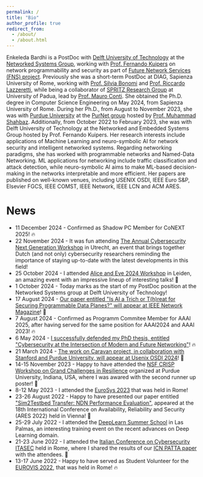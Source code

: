 ```yaml
---
permalink: /
title: "Bio"
author_profile: true
redirect_from: 
  - /about/
  - /about.html
---
```


Enkeleda Bardhi is a PostDoc with [Delft University of Technology](https://www.tudelft.nl/en/) at the [Networked Systems Group]("https://www.tudelft.nl/ewi/over-de-faculteit/afdelingen/software-technology/networked-systems"), working with [Prof. Fernando Kuipers]("https://scholar.google.com/citations?user=W9BWce4AAAAJ&hl=it&oi=ao") on network programmability and security as part of [Future Network Services (FNS) project]("https://futurenetworkservices.nl"). 
Previously she was a short-term PostDoc at DIAG, Sapienza University of Rome, working with [Prof. Silvia Bonomi](https://scholar.google.com/citations?view_op=list_works&hl=it&hl=it&user=s-szb04AAAAJ&sortby=pubdate) and [Prof. Riccardo Lazzeretti](https://scholar.google.com/citations?user=mBq2JNsAAAAJ&hl=it&oi=ao), while being a collaborator of [SPRITZ Research Group](https://spritz.math.unipd.it/) at University of Padua, lead by [Prof. Mauro Conti]("https://scholar.google.com/citations?user=0BcsOY8AAAAJ&hl=it&oi=ao"). She obtained the Ph.D. degree in Computer Science Engineering on May 2024, from Sapienza University of Rome. During her Ph.D., from August to November 2023, she was with [Purdue University](https://www.purdue.edu/) at the [PurNet group](https://gitlab.com/purnet-lab/purnet-lab.gitlab.io/-/wikis/home) hosted by [Prof. Muhammad Shahbaz](https://scholar.google.com/citations?hl=it&user=UhWjpNMAAAAJ). Additionally, from October 2022 to February 2023, she was with Delft University of Technology at the Networked and Embedded Systems Group hosted by Prof. Fernando Kuipers.
Her research interests include applications of Machine Learning and neuro-symbolic AI for network security and intelligent networked systems. Regarding networking paradigms, she has worked with programmable networks and Named-Data Networking. ML applications for networking include traffic classification and attack detection, while neuro-symbolic AI aims to make ML-based decision-making in the networks interpretable and more efficient. Her papers are published on well-known venues, including USENIX OSDI, IEEE Euro S&P, Elsevier FGCS, IEEE COMST, IEEE Network, IEEE LCN and ACM ARES.


News
======
- 11 December 2024 - Confirmed as Shadow PC Member for CoNEXT 2025! :fire: 
- 22 November 2024 - It was fun attending [The Annual Cybersecurity Next Generation Workshop](https://csng.nl/?q=event) in Utrecht, an event that brings together Dutch (and not only) cybersecurity researchers reminding the importance of staying up-to-date with the latest developments in this field!
- 25 October 2024 - I attended [Alice and Eve 2024 Workshop](https://alice-and-eve.github.io/2024/) in Leiden, an amazing event with an impressive lineup of interesting talks! :raised_hands:
- 1 October 2024 - Today marks as the start of my PostDoc position at the Networked Systems group at Delft University of Technology!
- 17 August 2024 - [Our paper entitled "Is AI a Trich or T(h)reat for Securing Programmable Data Planes?" will appear at IEEE Network Magazine](https://ieeexplore.ieee.org/abstract/document/10659323)! :raised_hands:
- 7 August 2024 - Confirmed as Programm Commitee Member for AAAI 2025, after having served for the same position for AAAI2024 and AAAI 2023! :fire:
- 6 May 2024 - [I successfully defended my PhD thesis, entitled "Cybersecurity at the Intersection of Modern and Future Networking"](https://www.linkedin.com/feed/update/urn:li:activity:7195786444064346112/)! :fire:
- 21 March 2024 - [The work on Caravan project, in collaboration with Stanford and Purdue University, will appear at Usenix OSDI 2024](https://x.com/enkeleda_bardhi/status/1771450808460071360)! :raised_hands:
- 14-15 November 2023 - Happy to have attended the [NSF CRISP Workshop on Grand Challenges in Resilience]("https://engineering.purdue.edu/grandchallenges") organized at Purdue University, Indiana, USA, where I was awared with the second runner up poster! :raised_hands:
- 8-12 May 2023 - I attended the [EuroSys 2023]("https://2023.eurosys.org") that was held in Rome!
- 23-26 August 2022 - Happy to have presented our paper entitled ["Sim2Testbed Transfer: NDN Performance Evaluation"]("https://dl.acm.org/doi/abs/10.1145/3538969.3544447"), appeared at the 18th International Conference on Availability, Reliability and Security (ARES 2022) held in Vienna! :raised_hands:
- 25-29 July 2022 - I attended the [DeepLearn Summer School]("https://deeplearn.irdta.eu/2022su/") in Las Palmas, an interesting training event on the recent advances on Deep Learning domain.  
- 21-23 June 2022 - I attended the [Italian Conference on Cybersecurity ITASEC]("https://2022.itasec.it") held in Rome, where I shared the results of our [ICN PATTA paper]("https://ieeexplore.ieee.org/abstract/document/9525013") with the attendees. :raised_hands:
- 13-17 June 2022 - Happy to have served as Student Volunteer for the [EUROVIS 2022]("https://conferences.eg.org/eurovis2022/"), that was held in Rome! :fire:
